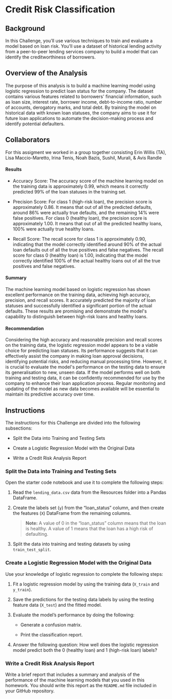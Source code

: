 # Credit Risk Classification

## Background

In this Challenge, you’ll use various techniques to train and evaluate a model based on loan risk. You’ll use a dataset of historical lending activity from a peer-to-peer lending services company to build a model that can identify the creditworthiness of borrowers.

## Overview of the Analysis

The purpose of this analysis is to build a machine learning model using logistic regression to predict loan status for the company. The dataset contains various features related to borrowers' financial information, such as loan size, interest rate, borrower income, debt-to-income ratio, number of accounts, derogatory marks, and total debt. By training the model on historical data with known loan statuses, the company aims to use it for future loan applications to automate the decision-making process and identify potential defaulters.

## Collaborators

For this assigment we worked in a group together consisting Erin Willis (TA), Lisa Maccio-Maretto, Irina Tenis, Noah Bazis, Sushil, Murali, & Avis Randle

#### Results

* Accuracy Score: The accuracy score of the machine learning model on the training data is approximately 0.99, which means it correctly predicted 99% of the loan statuses in the training set.

* Precision Score: For class 1 (high-risk loan), the precision score is approximately 0.86. It means that out of all the predicted defaults, around 86% were actually true defaults, and the remaining 14% were false positives. For class 0 (healthy loan), the precision score is approximately 1.00. It means that out of all the predicted healthy loans, 100% were actually true healthy loans. 

* Recall Score: The recall score for class 1 is approximately 0.90, indicating that the model correctly identified around 90% of the actual loan defaults out of all the true positives and false negatives. The recall score for class 0 (healthy loan) is 1.00, indicating that the model correctly identified 100% of the actual healthy loans out of all the true positives and false negatives. 

#### Summary

The machine learning model based on logistic regression has shown excellent performance on the training data, achieving high accuracy, precision, and recall scores. It accurately predicted the majority of loan statuses and successfully identified a significant portion of the actual defaults. These results are promising and demonstrate the model's capability to distinguish between high-risk loans and healthy loans.

#### Recommendation

Considering the high accuracy and reasonable precision and recall scores on the training data, the logistic regression model appears to be a viable choice for predicting loan statuses. Its performance suggests that it can effectively assist the company in making loan approval decisions, identifying potential risks, and reducing manual processing time. However, it is crucial to evaluate the model's performance on the testing data to ensure its generalisation to new, unseen data. If the model performs well on both training and testing data, it can be confidently recommended for use by the company to enhance their loan application process. Regular monitoring and updating of the model as new data becomes available will be essential to maintain its predictive accuracy over time.


## Instructions

The instructions for this Challenge are divided into the following subsections:

* Split the Data into Training and Testing Sets

* Create a Logistic Regression Model with the Original Data

* Write a Credit Risk Analysis Report

### Split the Data into Training and Testing Sets

Open the starter code notebook and use it to complete the following steps:

1. Read the `lending_data.csv` data from the Resources folder into a Pandas DataFrame.

2. Create the labels set (`y`) from the “loan_status” column, and then create the features (`X`) DataFrame from the remaining columns.

    > **Note:** A value of 0 in the “loan_status” column means that the loan is healthy. A value of 1 means that the loan has a high risk of defaulting.

3. Split the data into training and testing datasets by using `train_test_split`.

### Create a Logistic Regression Model with the Original Data

Use your knowledge of logistic regression to complete the following steps:

1. Fit a logistic regression model by using the training data (`X_train` and `y_train`).

2. Save the predictions for the testing data labels by using the testing feature data (`X_test`) and the fitted model.

3. Evaluate the model’s performance by doing the following:

    * Generate a confusion matrix.

    * Print the classification report.

4. Answer the following question: How well does the logistic regression model predict both the 0 (healthy loan) and 1 (high-risk loan) labels?

### Write a Credit Risk Analysis Report

Write a brief report that includes a summary and analysis of the performance of the machine learning models that you used in this homework. You should write this report as the `README.md` file included in your GitHub repository.
